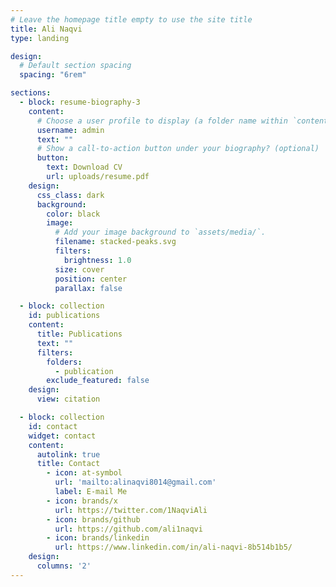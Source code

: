```yaml
---
# Leave the homepage title empty to use the site title
title: Ali Naqvi
type: landing

design:
  # Default section spacing
  spacing: "6rem"

sections:
  - block: resume-biography-3
    content:
      # Choose a user profile to display (a folder name within `content/authors/`)
      username: admin
      text: ""
      # Show a call-to-action button under your biography? (optional)
      button:
        text: Download CV
        url: uploads/resume.pdf
    design:
      css_class: dark
      background:
        color: black
        image:
          # Add your image background to `assets/media/`.
          filename: stacked-peaks.svg
          filters:
            brightness: 1.0
          size: cover
          position: center
          parallax: false

  - block: collection
    id: publications
    content:
      title: Publications
      text: ""
      filters:
        folders:
          - publication
        exclude_featured: false
    design:
      view: citation

  - block: collection
    id: contact
    widget: contact
    content:
      autolink: true
      title: Contact
        - icon: at-symbol
          url: 'mailto:alinaqvi8014@gmail.com'
          label: E-mail Me
        - icon: brands/x
          url: https://twitter.com/1NaqviAli
        - icon: brands/github
          url: https://github.com/ali1naqvi
        - icon: brands/linkedin
          url: https://www.linkedin.com/in/ali-naqvi-8b514b1b5/
    design:
      columns: '2'
---
```

